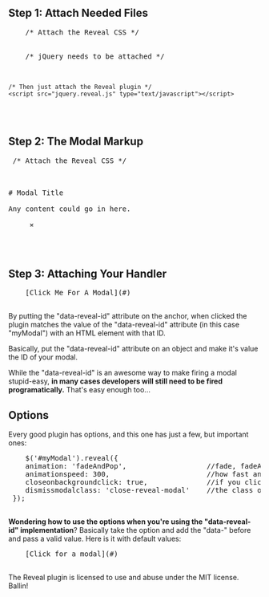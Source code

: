 <div>
<section>

## Step 1: Attach Needed Files

  <pre>
    /* Attach the Reveal CSS */
    <link rel="stylesheet" href="reveal.css">

    /* jQuery needs to be attached */
    <script src="jquery.min.js" type="text/javascript"></script>

    /* Then just attach the Reveal plugin */
    <script src="jquery.reveal.js" type="text/javascript"></script>
  </pre>
</section>

<section>

## Step 2: The Modal Markup

  <pre> /* Attach the Reveal CSS */
    <div id="myModal" class="reveal-modal">

# Modal Title

Any content could go in here.

     <a class="close-reveal-modal">&#215;</a>
    </div>
  </pre>

</section>

<section>

## Step 3: Attaching Your Handler

  <pre>
    [Click Me For A Modal](#)
  </pre>

By putting the "data-reveal-id" attribute on the anchor, when clicked the plugin matches the value of the "data-reveal-id" attribute (in this case "myModal") with an HTML element with that ID.

Basically, put the "data-reveal-id" attribute on an object and make it's value the ID of your modal.

While the "data-reveal-id" is an awesome way to make firing a modal stupid-easy, **in many cases developers will still need to be fired programatically.** That's easy enough too...

</section>

<section>

## Options

Every good plugin has options, and this one has just a few, but important ones:

  <pre>
    $('#myModal').reveal({
    animation: 'fadeAndPop',                   //fade, fadeAndPop, none
    animationspeed: 300,                       //how fast animtions are
    closeonbackgroundclick: true,              //if you click background will modal close?
    dismissmodalclass: 'close-reveal-modal'    //the class of a button or element that will close an open modal
 });
  </pre>

**Wondering how to use the options when you're using the "data-reveal-id" implementation**? Basically take the option and add the "data-" before and pass a valid value. Here is it with default values:

  <pre>
    [Click for a modal](#)
  </pre>
</section>

The Reveal plugin is licensed to use and abuse under the MIT license. Ballin!

</div>